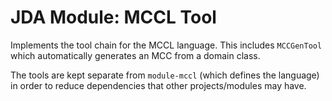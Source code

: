 # JDA Module: MCCL Tool

Implements the tool chain for the MCCL language. This includes `MCCGenTool` which automatically generates an MCC from a domain class.

The tools are kept separate from `module-mccl` (which defines the language) in order to reduce dependencies that other projects/modules may have.